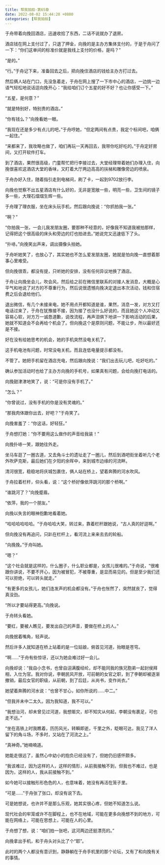 ```yaml
---
title: 帮我拍拍-第65章
date: 2022-08-02 15:44:20 +0800
categories: [帮我拍拍]
---
```


于舟带着向挽回酒店，迅速收拾了东西，二话不说就办了退房。

酒店钱在网上支付过了，只退了押金，向挽的是主办方集体支付的，于是于舟问了一下：“你们这单间的标准价就是我线上支付的价格，是吗？”

“是的。”

“行。”于舟记下来，准备回去之后，把向挽住酒店的钱给主办方打过去。

然后俩人站在门口，先没急着走，于舟在网上搜了一下市中心的酒店，一边挑一边语气轻松地说话逗向挽开心：“我给咱们订个五星的好不好？也让你感受一下。”

“五星，是何意？”

“就是特别好，特别贵的酒店。”

“你有钱么？”向挽看她一眼。

“我现在还是多少有点儿的吧，”于舟哼她，“但定两间有点贵，我定个标间吧，咱俩一起住。”

“来都来了，我攻略也做了，咱们再玩一天再回去，我带你吃好吃的。”于舟定好房间，又打开软件打车。

到了酒店，果然很高级，门童帮忙把行李接过去，大堂经理带着她们办理入住，向挽很喜欢这酒店大堂的香味，又盯着大厅两边高高的扶梯和雕像旁边的喷泉。

于舟办好入住，随着指引走到电梯间，刷了卡，一起到9702放行李。

向挽也觉察不出五星酒店有什么好的，无非是宽敞一些，明亮一些，卫生间的镜子多一些，大理石熠熠生辉一些。

于舟理了理衣服，坐在床头玩手机，然后跟向挽说：“你抓拍我一张。”

“啊？”

“你拍我一张，一会儿我发朋友圈，要那种不经意的，好像我不知道我被拍那样，记得把这个很高级的床头和旁边的灯也拍进去。”她说完又迅速低下了头。

“扑哧。”向挽笑出声来，调出摄像头拍她。

于舟听她笑了，也放心了，其实她也不怎么爱发朋友圈，她就是怕向挽一直想着那事心里难受。

但向挽很乖，都没有提，只听她的安排，没有任何异议地换了酒店。

于舟让向挽坐会儿，吹会风，然后给之前在微信里联系的对接人发消息，大概是心平气和地说了对方的不尊重行为，然后说很遗憾向挽决定退出本次活动，钱和住宿费之后会退给他们。

退出微信，有几个未接来电，她不用点开都知道是谁，果然，消息一发，对方又打电话过来了，于舟在犹豫接不接，因为接了也没什么好说的，而且她这个人冲动又容易心软，对方万一诚恳道歉，说改流程，再声泪俱下地讲一下影响活动的后果，她就不知道会不会再给个机会了。但向挽这个是原则问题，不能让步，所以最好还是不接。

好在没有给她思考的机会，她的手机突然没电关机了。

这手机电池有问题，时常没电关机，而且连低电量提示都没有。

不管了。她把手机留在酒店充电，然后跟向挽说：“我们出去玩儿吧，吃好吃的。”

确认参加活动时也给了主办方向挽的手机号，如果真有问题，会给向挽打电话的。

向挽甜津津地笑了，说：“可是你没有手机了。”

“怎么？”

“你曾说过，没有手机的你是没有灵魂的。”

“那我肉体跟你出去，好吧？”于舟笑了。

向挽害羞了：“你这话，好轻狂。”

于舟想打她：“你不要用这么做作的声音给我装！”

向挽扑哧一笑，跟她往外走。

坐马车逛了一圈古道，又去角斗士的遗址走了一圈儿，然后到酒吧街坐着听几个老外吹萨克斯，最后她们在夕阳的余晖中，来到城市边缘的河流畔。

清河很宽，稳稳地将庆城包裹住，俩人站在桥上，望着奔腾的河水吹风。

于舟拉着栏杆，仰头看，说：“这个桥好像依萍跳河的那个桥啊。”

“谁跳河了？”向挽蹙眉。

“依萍，我的一个朋友。”

向挽以失言的眼神抱歉地看着她。

“哈哈哈哈哈哈。“于舟哈哈大笑，转过来，靠着栏杆跟她说，“古人真的好逗啊。”

但向挽没有再追问，只趴在栏杆上，看河流上来来去去的轮船。

“向挽挽。”于舟叫她。

“嗯？”

“这个社会就是这样的，什么圈子，什么职业都是，女孩儿很难的。”于舟说，“很难跟你讲说，不要不开心，因为被冒犯，不被尊重，是显而易见的。但是至少我们还可以拒绝，可以转头就走。”

“有更多的女孩儿，她们连发声的机会都没有。”于舟也怅然了，突然就丧了，觉得真没劲。

“所以才要站得更高。”向挽说。

于舟转头看她。

“要红，要被人瞧见，要发出自己的声音，要做在桥上的人。”

向挽抿着嘴角，轻声说。

然后许多人就知道在桥上站着的是一位姑娘，俯首见河道，抬眼是苍穹。

“啊……”于舟有些惊讶，还以为她会难过好一会儿。

向挽却说：“我自小念书，也曾自诩满腹经纶，却不能同我的族兄胞弟一起封侯拜相，入仕为官。我对你说，李朝民风开放，可前朝的女官之职，到了李朝却被逐渐撤销，最后女官的职级，从前朝，到了后廷，从尚书，变作尚衣。”

她望着奔腾的河水说：“也曾不甘心，如你所说的……中二。”

“但我并未中二太久。因为我知道，我不可以。”

“我想治河，却未曾见过河道，我想赈灾，却不知灾从何起，李朝没有裹足，可也走不远。”

“坐在高铁上时我瞧着，历历风光，转瞬即逝，千里之外，眨眼可达，我见了洋人留下的角斗场，不多时，又站在了河流之上。”

“真神奇。”她喃喃道。

她能走很远了，虽然心中幼小的抱负已经没有了，但她仍旧感怀颇多。

“我该难过，因为这样的人，这样的情形，从前我接触不到，但我也不难过，也是因为，这样的人，我从前接触不到。”

如今她可以接触形形色色的人，也意味着，她没有再活在笼子里。

“可是……”于舟张了张口，却没有说下去。

可是她想说，也许并不是那么乐观，她其实很心疼，但她不知道怎么说。

现代社会的牢笼或许不在脚程上，也不在地域，可能在更多向挽想不到的地方，可能在网络上，可能在思想上，可能在人的心里。

于舟想了想，说：“咱们拍一张吧，这河两边还挺漂亮的。”

向挽拿出手机，和于舟头对头比了个“耶”。

此时的两个人都没有意识到，静静躺在于舟手机里的那个论坛，又有了和向挽有关的事情。

